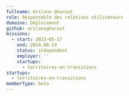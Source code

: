 ```yaml
---
fullname: Arslane Gharout
role: Responsable des relations utilisateurs
domaine: Déploiement
github: arslanegharout
missions:
  - start: 2023-05-17
    end: 2024-08-19
    status: independent
    employer: ''
    startups:
      - territoires-en-transitions
startups:
  - territoires-en-transitions
memberType: beta
---
```

